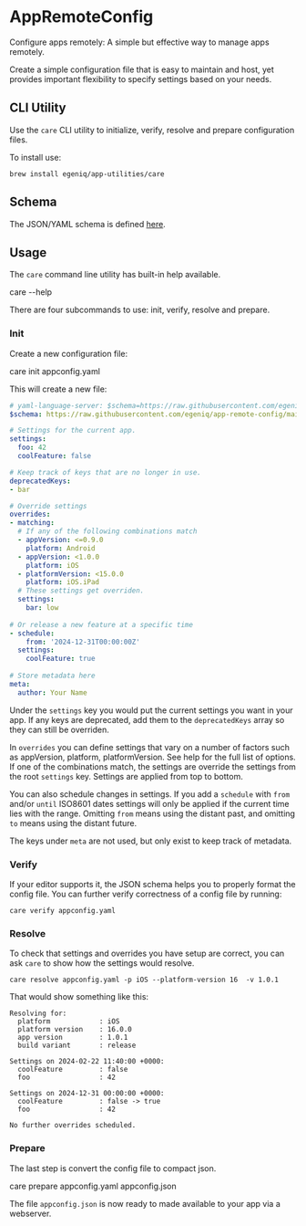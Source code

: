 # AppRemoteConfig

Configure apps remotely: A simple but effective way to manage apps remotely.

Create a simple configuration file that is easy to maintain and host, yet provides important flexibility to specify settings based on your needs.

## CLI Utility

Use the `care` CLI utility to initialize, verify, resolve and prepare configuration files.

To install use:

    brew install egeniq/app-utilities/care

## Schema

The JSON/YAML schema is defined [here](https://raw.githubusercontent.com/egeniq/app-remote-config/main/Schema/appremoteconfig.schema.json).

## Usage

The `care` command line utility has built-in help available.

   care --help
   
There are four subcommands to use: init, verify, resolve and prepare.

### Init

Create a new configuration file:

   care init appconfig.yaml
   
This will create a new file:

```yaml
# yaml-language-server: $schema=https://raw.githubusercontent.com/egeniq/app-remote-config/main/Schema/appremoteconfig.schema.json
$schema: https://raw.githubusercontent.com/egeniq/app-remote-config/main/Schema/appremoteconfig.schema.json

# Settings for the current app.
settings:
  foo: 42
  coolFeature: false

# Keep track of keys that are no longer in use.
deprecatedKeys:
- bar

# Override settings
overrides:
- matching:
  # If any of the following combinations match
  - appVersion: <=0.9.0
    platform: Android
  - appVersion: <1.0.0
    platform: iOS
  - platformVersion: <15.0.0
    platform: iOS.iPad
  # These settings get overriden.
  settings:
    bar: low
 
# Or release a new feature at a specific time
- schedule:
    from: '2024-12-31T00:00:00Z'
  settings:
    coolFeature: true
    
# Store metadata here
meta:
  author: Your Name
```

Under the `settings` key you would put the current settings you want in your app. If any keys are deprecated, add them to the `deprecatedKeys` array so they can still be overriden.

In `overrides` you can define settings that vary on a number of factors such as appVersion, platform, platformVersion. See help for the full list of options. If one of the combinations match, the settings are override the settings from the root `settings` key. Settings are applied from top to bottom.

You can also schedule changes in settings. If you add a `schedule` with `from` and/or `until` ISO8601 dates settings will only be applied if the current time lies with the range. Omitting `from` means using the distant past, and omitting `to` means using the distant future.

The keys under `meta` are not used, but only exist to keep track of metadata.

### Verify

If your editor supports it, the JSON schema helps you to properly format the config file. You can further verify correctness of a config file by running:

    care verify appconfig.yaml
    
### Resolve

To check that settings and overrides you have setup are correct, you can ask `care` to show how the settings would resolve.

    care resolve appconfig.yaml -p iOS --platform-version 16  -v 1.0.1
    
That would show something like this:
    
```    
Resolving for:
  platform            : iOS
  platform version    : 16.0.0
  app version         : 1.0.1
  build variant       : release

Settings on 2024-02-22 11:40:00 +0000:
  coolFeature         : false
  foo                 : 42

Settings on 2024-12-31 00:00:00 +0000:
  coolFeature         : false -> true
  foo                 : 42

No further overrides scheduled.
```

### Prepare

The last step is convert the config file to compact json.

   care prepare appconfig.yaml appconfig.json

The file `appconfig.json` is now ready to made available to your app via a webserver.
